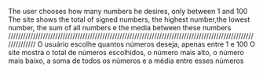 The user chooses how many numbers he desires, only between 1 and 100
The site shows the total of signed numbers, the highest number,the lowest number, the sum of all numbers e the media between these numbers 
//////////////////////////////////////////////////////////////////////////////////////////////////////////////
O usuário escolhe quantos números deseja, apenas entre 1 e 100
O site mostra o total de números escolhidos, o número mais alto, o número mais baixo, a soma de todos os números e a média entre esses números  
